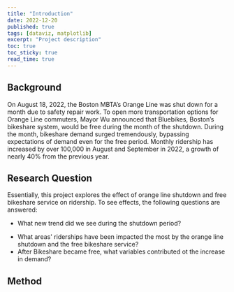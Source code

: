 ```yaml
---
title: "Introduction"
date: 2022-12-20
published: true
tags: [dataviz, matplotlib]
excerpt: "Project description"
toc: true
toc_sticky: true
read_time: true
---
```


## Background

On August 18, 2022, the Boston MBTA’s Orange Line was shut down for a month due to safety repair work. To open more transportation options for Orange Line commuters, Mayor Wu announced that Bluebikes, Boston’s bikeshare system, would be free during the month of the shutdown. During the month, bikeshare demand surged tremendously, bypassing expectations of demand even for the free period. Monthly ridership has increased by over 100,000 in August and September in 2022, a growth of nearly 40% from the previous year. 

## Research Question

Essentially, this project explores the effect of orange line shutdown and free bikeshare service on ridership. To see effects, the following questions are answered: 

* What new trend did we see during the shutdown period?
- What areas' riderships have been impacted the most by the orange line shutdown and the free bikeshare service?
- After Bikeshare became free, what variables contributed ot the increase in demand?

## Method